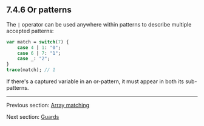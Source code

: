## 7.4.6 Or patterns

The `|` operator can be used anywhere within patterns to describe multiple accepted patterns:

```haxe
var match = switch(7) {
	case 4 | 1: "0";
	case 6 | 7: "1";
	case _: "2";
}
trace(match); // 1
```

If there's a captured variable in an or-pattern, it must appear in both its sub-patterns.

---

Previous section: [Array matching](7.4.5-Array_matching.md)

Next section: [Guards](7.4.7-Guards.md)
